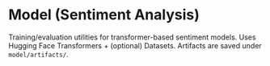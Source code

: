 # Model (Sentiment Analysis)

Training/evaluation utilities for transformer-based sentiment models. Uses Hugging Face
Transformers + (optional) Datasets. Artifacts are saved under `model/artifacts/`.
